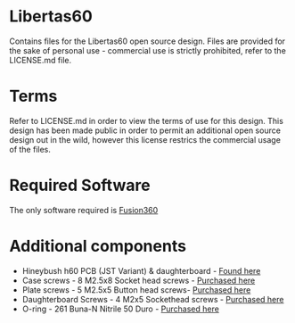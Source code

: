 # Libertas60
Contains files for the Libertas60 open source design. 
Files are provided for the sake of personal use - commercial use is strictly prohibited, refer to the LICENSE.md file.

# Terms
Refer to LICENSE.md in order to view the terms of use for this design. This design has been made public in order to permit an additional open source design out in the wild, however this license restrics the commercial usage of the files.

# Required Software
The only software required is [Fusion360](https://www.autodesk.com/products/fusion-360/overview)

# Additional components 
- Hineybush h60 PCB (JST Variant) & daughterboard - [Found here](https://hineybush.com/)
- Case screws - 8 M2.5x8 Socket head screws - [Purchased here](https://www.mcmaster.com/91290A102/)
- Plate screws - 5 M2.5x5 Button head screws- [Purchased here](https://www.mcmaster.com/92095A457/)
- Daughterboard Screws - 4 M2x5 Sockethead screws - [Purchased here](https://www.mcmaster.com/92095A452/)
- O-ring - 261 Buna-N Nitrile 50 Duro - [Purchased here](https://www.theoringstore.com/store/index.php?main_page=product_info&products_id=877)
